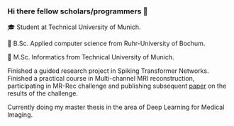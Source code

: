 ### Hi there fellow scholars/programmers 👋

:mortar_board: Student at Technical University of Munich.

:pencil: B.Sc. Applied computer science from Ruhr-University of Bochum. 

:pencil: M.Sc. Informatics from Technical University of Munich.

Finished a guided research project in Spiking Transformer Networks.
Finished a practical course in Multi-channel MRI reconstruction, participating in MR-Rec challenge and publishing subsequent [paper](https://arxiv.org/pdf/2011.07952.pdf) on the results of the challenge.

Currently doing my master thesis in the area of Deep Learning for Medical Imaging. 
